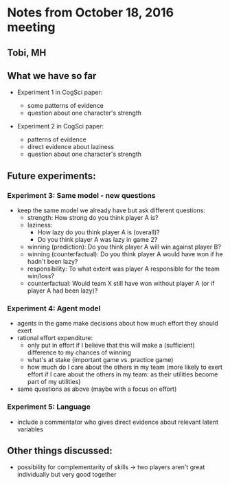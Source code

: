 # Notes from October 18, 2016 meeting

## Tobi, MH

## What we have so far

- Experiment 1 in CogSci paper: 
    + some patterns of evidence 
    + question about one character's strength 

- Experiment 2 in CogSci paper: 
    + patterns of evidence 
    + direct evidence about laziness 
    + question about one character's strength 

## Future experiments: 

### Experiment 3: Same model - new questions
- keep the same model we already have but ask different questions: 
    + strength: How strong do you think player A is? 
    + laziness: 
        * How lazy do you think player A is (overall)?
        * Do you think player A was lazy in game 2? 
    + winning (prediction): Do you think player A will win against player B? 
    + winning (counterfactual): Do you think player A would have won if he hadn't been lazy? 
    + responsibility: To what extent was player A responsible for the team win/loss?
    + counterfactual:  Would team X still have won without player A (or if player A had been lazy)? 

### Experiment 4: Agent model 
- agents in the game make decisions about how much effort they should exert 
- rational effort expenditure: 
    + only put in effort if I believe that this will make a (sufficient) difference to my chances of winning 
    + what's at stake (important game vs. practice game)
    + how much do I care about the others in my team (more likely to exert effort if I care about the others in my team: as their utilities become part of my utilities)
- same questions as above (maybe with a focus on effort)

### Experiment 5: Language 
- include a commentator who gives direct evidence about relevant latent variables 
            
## Other things discussed: 

- possibility for complementarity of skills $\rightarrow$ two players aren't great individually but very good together
